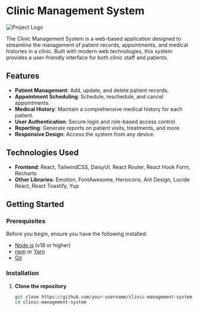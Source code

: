 # Clinic Management System

![Project Logo](https://via.placeholder.com/150) <!-- Add a logo if you have one -->

The Clinic Management System is a web-based application designed to streamline the management of patient records, appointments, and medical histories in a clinic. Built with modern web technologies, this system provides a user-friendly interface for both clinic staff and patients.

## Features

- **Patient Management**: Add, update, and delete patient records.
- **Appointment Scheduling**: Schedule, reschedule, and cancel appointments.
- **Medical History**: Maintain a comprehensive medical history for each patient.
- **User Authentication**: Secure login and role-based access control.
- **Reporting**: Generate reports on patient visits, treatments, and more.
- **Responsive Design**: Access the system from any device.

## Technologies Used

- **Frontend**: React, TailwindCSS, DaisyUI, React Router, React Hook Form, Recharts
- **Other Libraries**: Emotion, FontAwesome, Heroicons, Ant Design, Lucide React, React Toastify, Yup

## Getting Started

### Prerequisites

Before you begin, ensure you have the following installed:

- [Node.js](https://nodejs.org/) (v18 or higher)
- [npm](https://www.npmjs.com/) or [Yarn](https://yarnpkg.com/)
- [Git](https://git-scm.com/)

### Installation

1. **Clone the repository**

   ```bash
   git clone https://github.com/your-username/clinic-management-system.git
   cd clinic-management-system
